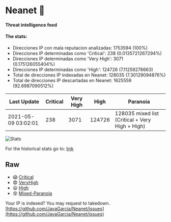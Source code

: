 # Neanet :hocho:
#### Threat intelligence feed
#### The stats:

- Direcciones IP con mala reputacion analizadas: 1753594 (100%)
- Direcciones IP determinadas como 'Critical':  238 (0.0135721267294%)
- Direcciones IP determinadas como 'Very High':  3071 (0.175126055404%)
- Direcciones IP determinadas como 'High':  124726 (7.11259276663)
- Total de direcciones IP indexadas en Neanet:  128035 (7.30129094876%)
- Total de direcciones IP descartadas en Neanet:  1625559 (92.6987090512%)

| Last Update | Critical | Very High | High | Paranoia |
| --- | --- | --- | --- | --- |
| 2021-05-09 03:02:01 | 238 | 3071 | 124726 | 128035 mixed list (Critical + Very High + High)|

![Stats](https://docs.google.com/spreadsheets/d/e/2PACX-1vSnaNMIXVabIpDJjufMlzH7poXnshF3mgd8Is1g9ytUEzVsP5my4Trn8f-xkoLLQ38xpL3HtmUexLo6/pubchart?oid=501124687&format=image)

For the historical stats go to: [link](/stats.csv)
## Raw
- :scream: [Critical](https://raw.githubusercontent.com/JavaGarcia/Neanet/master/blacklists/neanet_critical.txt)
- :fearful: [VeryHigh](https://raw.githubusercontent.com/JavaGarcia/Neanet/master/blacklists/neanet_veryHigh.txtt)
- :frowning: [High](https://raw.githubusercontent.com/JavaGarcia/Neanet/master/blacklists/neanet_high.txt)
- :dizzy_face: [Mixed-Paranoia](https://raw.githubusercontent.com/JavaGarcia/Neanet/master/blacklists/neanet_all.txt)


Your IP is indexed? You may request to takedown. [https://github.com/JavaGarcia/Neanet/issues](https://github.com/JavaGarcia/Neanet/issues)























































































































































































































































































































































































































































































































































































































































































































































































































































































































































































































































































































































































































































































































































































































































































































































































































































































































































































































































































































































































































































































































































































































































































































































































































































































































































































































































































































































































































































































































































































































































































































































































































































































































































































































































































































































































































































































































































































































































































































































































































































































































































































































































































































































































































































































































































































































































































































































































































































































































































































































































































































































































































































































































































































































































































































































































































































































































































































































































































































































































































































































































































































































































































































































































































